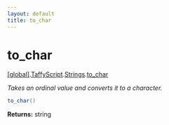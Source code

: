 ```yaml
---
layout: default
title: to_char
---
```


# to_char

[\[global\]]({{site.baseurl}}/docs/).[TaffyScript]({{site.baseurl}}/docs/TaffyScript/).[Strings]({{site.baseurl}}/docs/TaffyScript/Strings/).[to_char]({{site.baseurl}}/docs/TaffyScript/Strings/to_char/)

_Takes an ordinal value and converts it to a character._

```cs
to_char()
```

**Returns:** string

